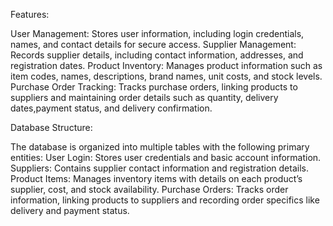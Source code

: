 Features:

User Management: Stores user information, including login credentials, names, and contact details for secure access.
Supplier Management: Records supplier details, including contact information, addresses, and registration dates.
Product Inventory: Manages product information such as item codes, names, descriptions, brand names, unit costs, and stock levels.
Purchase Order Tracking: Tracks purchase orders, linking products to suppliers and maintaining order details such as quantity, delivery dates,payment status, and delivery confirmation.

Database Structure:

The database is organized into multiple tables with the following primary entities:
User Login: Stores user credentials and basic account information.
Suppliers: Contains supplier contact information and registration details.
Product Items: Manages inventory items with details on each product’s supplier, cost, and stock availability.
Purchase Orders: Tracks order information, linking products to suppliers and recording order specifics like delivery and payment status.
